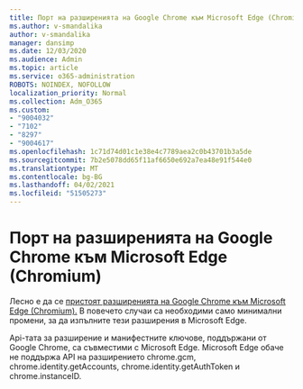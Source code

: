 ```yaml
---
title: Порт на разширенията на Google Chrome към Microsoft Edge (Chromium)
ms.author: v-smandalika
author: v-smandalika
manager: dansimp
ms.date: 12/03/2020
ms.audience: Admin
ms.topic: article
ms.service: o365-administration
ROBOTS: NOINDEX, NOFOLLOW
localization_priority: Normal
ms.collection: Adm_O365
ms.custom:
- "9004032"
- "7102"
- "8297"
- "9004617"
ms.openlocfilehash: 1c71d74d01c1e38e4c7789aea2c0b43701b3a5de
ms.sourcegitcommit: 7b2e5078dd65f11af6650e692a7ea48e91f544e0
ms.translationtype: MT
ms.contentlocale: bg-BG
ms.lasthandoff: 04/02/2021
ms.locfileid: "51505273"
---
```

# <a name="port-google-chrome-extensions-to-microsoft-edge-chromium"></a>Порт на разширенията на Google Chrome към Microsoft Edge (Chromium)

Лесно е да се [пристоят разширенията на Google Chrome към Microsoft Edge (Chromium).](https://docs.microsoft.com/microsoft-edge/extensions-chromium/developer-guide/port-chrome-extension) В повечето случаи са необходими само минимални промени, за да изпълните тези разширения в Microsoft Edge.

Api-тата за разширение и манифестните ключове, поддържани от Google Chrome, са съвместими с Microsoft Edge. Microsoft Edge обаче не поддържа API на разширението chrome.gcm, chrome.identity.getAccounts, chrome.identity.getAuthToken и chrome.instanceID.